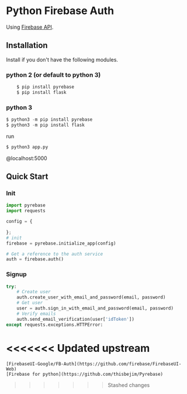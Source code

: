 # Python Firebase Auth

Using [Firebase API](https://firebase.google.com).

## Installation
Install if you don't have the following modules.
### python 2 (or default to python 3)
```python
    $ pip install pyrebase
    $ pip install flask
```
### python 3
```python
$ python3 -m pip install pyrebase
$ python3 -m pip install flask
```
run
```python
$ python3 app.py
```
@localhost:5000

## Quick Start
### Init
```python
import pyrebase
import requests

config = {
    
};
# init
firebase = pyrebase.initialize_app(config)

# Get a reference to the auth service
auth = firebase.auth()

```

### Signup
```python
try:
	# Create user
	auth.create_user_with_email_and_password(email, password)
	# Get user
	user = auth.sign_in_with_email_and_password(email, password)
	# Verify emails
	auth.send_email_verification(user['idToken'])
except requests.exceptions.HTTPError:
```
<<<<<<< Updated upstream
=======

```
[FirebaseUI-Google/FB-Auth](https://github.com/firebase/FirebaseUI-Web)
[Firebase for python](https://github.com/thisbejim/Pyrebase)
```
>>>>>>> Stashed changes
